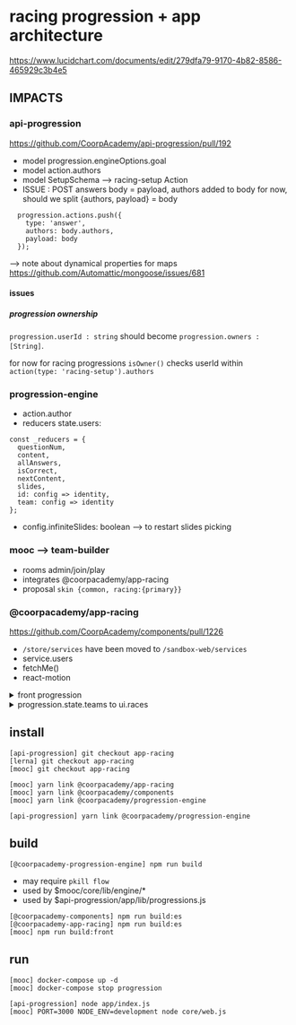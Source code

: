 # racing progression + app architecture

https://www.lucidchart.com/documents/edit/279dfa79-9170-4b82-8586-465929c3b4e5

## IMPACTS

### api-progression

https://github.com/CoorpAcademy/api-progression/pull/192

- model progression.engineOptions.goal
- model action.authors
- model SetupSchema --> racing-setup Action
- ISSUE : POST answers body = payload, authors added to body for now, should we split {authors, payload} = body

```
  progression.actions.push({
    type: 'answer',
    authors: body.authors,
    payload: body
  });
```

--> note about dynamical properties for maps https://github.com/Automattic/mongoose/issues/681

#### issues

##### progression ownership

`progression.userId : string` should become `progression.owners : [String]`.

for now for racing progressions `isOwner()` checks userId within `action(type: 'racing-setup').authors`

### progression-engine

- action.author
- reducers
  state.users:

```
const _reducers = {
  questionNum,
  content,
  allAnswers,
  isCorrect,
  nextContent,
  slides,
  id: config => identity,
  team: config => identity
};
```

- config.infiniteSlides: boolean --> to restart slides picking

### mooc --> team-builder

- rooms admin/join/play
- integrates @coorpacademy/app-racing
- proposal `skin {common, racing:{primary}}`

### @coorpacademy/app-racing

https://github.com/CoorpAcademy/components/pull/1226

- `/store/services` have been moved to `/sandbox-web/services`
- service.users
- fetchMe()
- react-motion

<details>
  <summary>front progression</summary>

```json
{
  "userId": "5aec6064e180bb54a19a4baa",
  "content": {
    "ref": "5.C",
    "type": "level",
    "version": "1"
  },
  "_id": "5aec6da4bb01de7b9f2f82fc",
  "meta": {
    "updatedAt": "2018-05-04T14:26:44.975Z",
    "createdAt": "2018-05-04T14:26:44.961Z"
  },
  "engineOptions": {
    "goal": 15
  },
  "engine": {
    "ref": "racing",
    "version": "1"
  },
  "state": {
    "teams": {
      "0": {
        "players": ["000000000000000000000509"],
        "tower": ["placed", "placed"]
      },
      "1": {
        "players": ["000000000000000000000346"],
        "tower": ["removed", "placed", "placed", "placed"]
      }
    },
    "users": {
      "000000000000000000000346": {
        "questionNum": 1,
        "allAnswers": [],
        "isCorrect": true,
        "nextContent": {
          "ref": "5.C1.4",
          "type": "slide"
        },
        "slides": [],
        "id": "000000000000000000000346"
      },
      "000000000000000000000509": {
        "questionNum": 1,
        "allAnswers": [],
        "isCorrect": true,
        "nextContent": {
          "ref": "5.C1.7",
          "type": "slide"
        },
        "slides": [],
        "id": "000000000000000000000509"
      }
    }
  }
}
```

</details>

<details>
  <summary>progression.state.teams to ui.races</summary>

```json
"ui": {
  "races": {
    "entities": {
      "5aec6da4bb01de7b9f2f82fc": {
        "display": [
          [
            "placed",
            "placed"
          ],
          [
            "removed",
            "placed",
            "placed",
            "placed"
          ]
        ]
      }
    }
  }
}
```

</details>

## install

```
[api-progression] git checkout app-racing
[lerna] git checkout app-racing
[mooc] git checkout app-racing

[mooc] yarn link @coorpacademy/app-racing
[mooc] yarn link @coorpacademy/components
[mooc] yarn link @coorpacademy/progression-engine

[api-progression] yarn link @coorpacademy/progression-engine
```

## build

```
[@coorpacademy-progression-engine] npm run build
```

- may require `pkill flow`
- used by $mooc/core/lib/engine/\*
- used by $api-progression/app/lib/progressions.js

```
[@coorpacademy-components] npm run build:es
[@coorpacademy-app-racing] npm run build:es
[mooc] npm run build:front
```

## run

```
[mooc] docker-compose up -d
[mooc] docker-compose stop progression

[api-progression] node app/index.js
[mooc] PORT=3000 NODE_ENV=development node core/web.js
```
